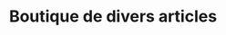---
title: "Boutique de divers articles"
url: /nzerekore/boutique-de-divers-articles-5/
shop: Lebensmittel
---